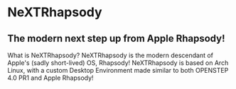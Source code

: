 # NeXTRhapsody

## The modern next step up from Apple Rhapsody!
What is NeXTRhapsody? NeXTRhapsody is the modern descendant of Apple's (sadly short-lived) OS, Rhapsody!
NeXTRhapsody is based on Arch Linux, with a custom Desktop Environment made similar to both OPENSTEP 4.0 PR1 and Apple Rhapsody!
